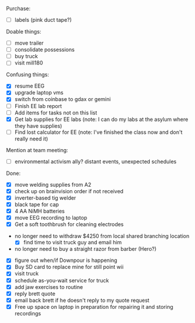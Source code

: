 Purchase:
- [ ] labels (pink duct tape?)

Doable things:
- [ ] move trailer
- [ ] consolidate possessions
- [ ] buy truck
- [ ] visit mill180

Confusing things:
- [X] resume EEG
- [X] upgrade laptop vms
- [X] switch from coinbase to gdax or gemini
- [ ] Finish EE lab report
- [ ] Add items for tasks not on this list
- [X] Get lab supplies for EE labs (note: I can do my labs at the asylum where they have supplies)
- [ ] Find lost calculator for EE (note: I've finished the class now and don't really need it)

Mention at team meeting:
- [ ] environmental activism ally?  distant events, unexpected schedules

Done:
- [X] move welding supplies from A2
- [X] check up on brainvision order if not received
- [X] inverter-based tig welder
- [X] black tape for cap
- [X] 4 AA NiMH batteries
- [X] move EEG recording to laptop
- [x] Get a soft toothbrush for cleaning electrodes
- no longer need to withdraw $4250 from local shared branching location
   - [x] find time to visit truck guy and email him
- no longer need to buy a straight razor from barber (Hero?)
- [x] figure out when/if Downpour is happening
- [x] Buy SD card to replace mine for still point wii
- [x] visit truck
- [x] schedule as-you-wait service for truck
- [x] add jaw exercises to routine
- [x] reply brett quote
- [x] email back brett if he doesn't reply to my quote request
- [x] Free up space on laptop in preparation for repairing it and storing recordings
